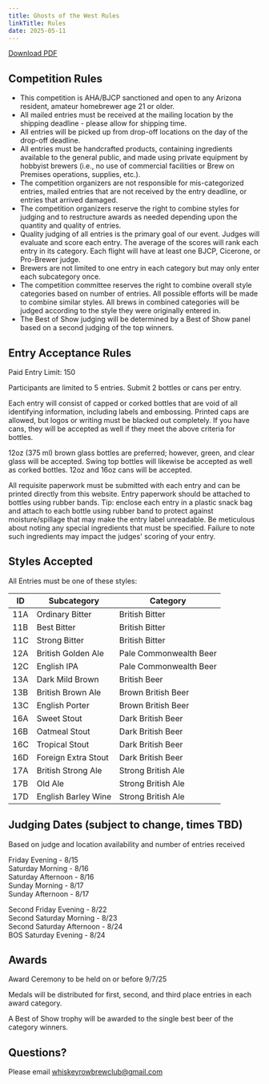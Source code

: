 ```yaml
---
title: Ghosts of the West Rules
linkTitle: Rules
date: 2025-05-11
---
```


[Download PDF](../GOTWRules.pdf)

## Competition Rules

* This competition is AHA/BJCP sanctioned and open to any Arizona resident, amateur homebrewer
age 21 or older.
* All mailed entries must be received at the mailing location by the shipping deadline -
please allow for shipping time.
* All entries will be picked up from drop-off locations on the day of the drop-off deadline.
* All entries must be handcrafted products, containing ingredients available to the
general public, and made using private equipment by hobbyist brewers (i.e., no use
of commercial facilities or Brew on Premises operations, supplies, etc.). 
* The competition organizers are not responsible for mis-categorized entries, mailed
entries that are not received by the entry deadline, or entries that arrived damaged.
* The competition organizers reserve the right to combine styles for judging and to
restructure awards as needed depending upon the quantity and quality of entries.
* Quality judging of all entries is the primary goal of our event. Judges will evaluate
and score each entry. The average of the scores will rank each entry in its category.
Each flight will have at least one BJCP, Cicerone, or Pro-Brewer judge.
* Brewers are not limited to one entry in each category but may only enter each
subcategory once.
* The competition committee reserves the right to combine overall style categories
based on number of entries. All possible efforts will be made to combine similar
styles. All brews in combined categories will be judged according to the style they
were originally entered in.
* The Best of Show judging will be determined by a Best of Show panel based on a
second judging of the top winners. 

## Entry Acceptance Rules

Paid Entry Limit: 150

Participants are limited to 5 entries. Submit 2 bottles or cans per entry.

Each entry will consist of capped or corked bottles that are void of all identifying
information, including labels and embossing. Printed caps are allowed, but logos or
writing must be blacked out completely. If you have cans, they will be accepted as well if
they meet the above criteria for bottles.

12oz (375 ml) brown glass bottles are preferred; however, green, and clear glass will be
accepted. Swing top bottles will likewise be accepted as well as corked bottles. 12oz
and 16oz cans will be accepted.

All requisite paperwork must be submitted with each entry and can be printed directly
from this website. Entry paperwork should be attached to bottles using rubber bands.
Tip: enclose each entry in a plastic snack bag and attach to each bottle using rubber
band to protect against moisture/spillage that may make the entry label unreadable.
Be meticulous about noting any special ingredients that must be specified. Failure to
note such ingredients may impact the judges' scoring of your entry. 

## Styles Accepted

All Entries must be one of these styles:

 |  ID  |  Subcategory  |  Category  |
 | --- | --- | --- | 
 | 11A	 | Ordinary Bitter	 | British Bitter   | 
 | 11B | 	Best Bitter	 | British Bitter   | 
 | 11C | 	Strong Bitter | 	British Bitter   | 
 | 12A | 	British Golden Ale | 	Pale Commonwealth Beer   | 
 | 12C | 	English IPA	 | Pale Commonwealth Beer   | 
 | 13A | 	Dark Mild	Brown |  British Beer   | 
 | 13B | 	British Brown Ale | 	Brown British Beer   | 
 | 13C | 	English Porter	 | Brown British Beer   | 
 | 16A | 	Sweet Stout	 | Dark British Beer   | 
 | 16B | 	Oatmeal Stout | 	Dark British Beer   | 
 | 16C | 	Tropical Stout | 	Dark British Beer   | 
 | 16D | 	Foreign Extra Stout | 	Dark British Beer   | 
 | 17A | 	British Strong Ale	 | Strong British Ale   | 
 | 17B | 	Old Ale	 | Strong British Ale   | 
 | 17D | 	English Barley Wine | 	Strong British Ale   | 

## Judging Dates (subject to change, times TBD)

Based on judge and location availability and number of entries received

Friday Evening - 8/15  
Saturday Morning - 8/16  
Saturday Afternoon - 8/16  
Sunday Morning - 8/17  
Sunday Afternoon - 8/17  

Second Friday Evening - 8/22  
Second Saturday Morning - 8/23  
Second Saturday Afternoon - 8/24  
BOS Saturday Evening - 8/24  

## Awards

Award Ceremony to be held on or before 9/7/25

Medals will be distributed for first, second, and third place entries in each award category.

A Best of Show trophy will be awarded to the single best beer of the category winners.

## Questions?

Please email whiskeyrowbrewclub@gmail.com